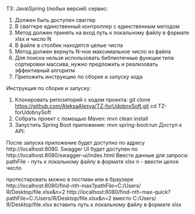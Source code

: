TЗ: Java\Spring (любых версий) сервис:
1. Должен быть доступен сваггер
2. В сваггере единственный контроллер с единственным методом
3. Метод должен принять на вход путь к локальному файлу в формате xlsx и число N
4. В файле в столбик находятся целые числа
5. Метод должен вернуть N-ное максимальное число из файла
6. Для поиска нельзя использовать библиотечные функции типа сортировки массива, нужно предложить и реализовать эффективный алгоритм
7. Приложить инструкцию по сборке и запуску кода


Инструкция по сборке и запуску:
1. Клонировать репозиторий с кодом проекта: 
   git clone https://github.com/AleksaAlesya/TZ-forUdobnySoft.git
   cd TZ-forUdobnySoft
2. Собрать проект с помощью Maven:
   mvn clean install
3. Запустить Spring Boot приложение:
   mvn spring-boot:run
   Доступ к API:

После запуска приложение будет доступно по адресу http://localhost:8080.
Swagger UI будет доступен по 
http://localhost:8080/swagger-ui/index.html
Ввести данные для запроса:
pathFile - путь к локальному файлу в формате xlsx
n - ввести целое число


протестировать можно в постман или в браузере
http://localhost:8080/find-nth-max?pathFile=C:/Users/Я/Desktop/file.xlsx&n=2
http://localhost:8080/find-nth-max-quick?pathFile=C:/Users/Я/Desktop/file.xlsx&n=2
вместо C:/Users/Я/Desktop/file.xlsx вставить путь к локальному файлу в формате xlsx